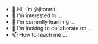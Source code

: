 - 👋 Hi, I’m @jitamrit
- 👀 I’m interested in ...
- 🌱 I’m currently learning ...
- 💞️ I’m looking to collaborate on ...
- 📫 How to reach me ...

<!---
jitamrit/jitamrit is a ✨ special ✨ repository because its `README.md` (this file) appears on your GitHub profile.
You can click the Preview link to take a look at your changes.
--->
